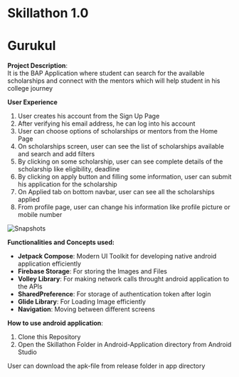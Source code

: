 # Skillathon 1.0
# **Gurukul**

**Project Description**:</br>
 It is the BAP Application where student can search for the available scholarships and connect with the mentors
 which will help student in his college journey
 
**User Experience**
 1) User creates his account from the Sign Up Page
 2) After verifying his email address, he can log into his account
 3) User can choose options of scholarships or mentors from the Home Page
 4) On scholarships screen, user can see the list of scholarships available and search and add filters
 5) By clicking on some scholarship, user can see complete details of the scholarship like eligibility, deadline
 6) By clicking on apply button and filling some information, user can submit his application for the scholarship
 7) On Applied tab on bottom navbar, user can see all the scholarships applied
 8) From profile page, user can change his information like profile picture or mobile number
 
 
 ![Snapshots](https://firebasestorage.googleapis.com/v0/b/gurukul-5a194.appspot.com/o/WhatsApp%20Image%202023-02-27%20at%2000.06.29.jpeg?alt=media&token=33a32cdf-e1a3-4b8a-babd-1e87803b61cf?alt=media&token=8127e5cf-1133-4599-8399-8bf64c127bc3)
 
**Functionalities and Concepts used:**
 * **Jetpack Compose**: Modern UI Toolkit for developing native android application efficiently
 * **Firebase Storage**: For storing the Images and Files
 * **Volley Library**: For making network calls throught android application to the APIs
 * **SharedPreference**: For storage of authentication token after login
 * **Glide Library**: For Loading Image efficiently 
 * **Navigation**: Moving between different screens
 
**How to use android application**:
  1) Clone this Repository
  2) Open the Skillathon Folder in Android-Application directory from Android Studio
  
  User can download the apk-file from release folder in app directory
